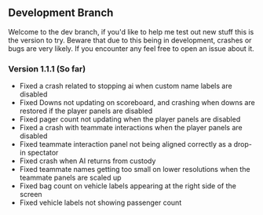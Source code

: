## Development Branch
Welcome to the dev branch, if you'd like to help me test out new stuff this is the version to try.
Beware that due to this being in development, crashes or bugs are very likely. If you encounter any feel free to open an issue about it.

### Version 1.1.1 (So far)
- Fixed a crash related to stopping ai when custom name labels are disabled
- Fixed Downs not updating on scoreboard, and crashing when downs are restored if the player panels are disabled
- Fixed pager count not updating when the player panels are disabled
- Fixed a crash with teammate interactions when the player panels are disabled
- Fixed teammate interaction panel not being aligned correctly as a drop-in spectator
- Fixed crash when AI returns from custody
- Fixed teammate names getting too small on lower resolutions when the teammate panels are scaled up
- Fixed bag count on vehicle labels appearing at the right side of the screen
- Fixed vehicle labels not showing passenger count
